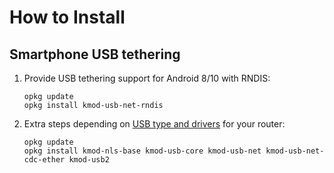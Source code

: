 # How to Install

## Smartphone USB tethering
1. Provide USB tethering support for Android 8/10 with RNDIS:
    ```
    opkg update
    opkg install kmod-usb-net-rndis
    ```
2. Extra steps depending on [USB type and drivers](https://openwrt.org/docs/guide-user/storage/usb-installing) for your router:
    ```
    opkg update
    opkg install kmod-nls-base kmod-usb-core kmod-usb-net kmod-usb-net-cdc-ether kmod-usb2
    ```
